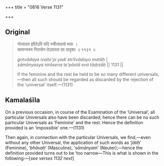 +++
title = "0816 Verse 1131"

+++
## Original 
>
> गोत्वादय इवैतेऽपि यदि स्त्रीत्वादयो मताः ।  
> सामान्यस्य निरासेन तेऽपास्ता एव तादृशाः ॥ ११३१ ॥ 
>
> *gotvādaya ivaite'pi yadi strītvādayo matāḥ* \|  
> *sāmānyasya nirāsena te'pāstā eva tādṛśāḥ* \|\| 1131 \|\| 
>
> If the feminine and the rest be held to be so many different universals,—then all such should be regarded as discarded by the rejection of the ‘universal’ itself.—(1131)



## Kamalaśīla

On a previous occasion, in course of the Examination of the ‘Universal’, all particular Universals also have been discarded; hence there can be no such particular Universals as ‘Feminine’ and the rest. Hence the definition provided is an ‘impossible’ one.—(1131)

Then again, in connection with the particular Universals, we find,—even without any other Universal, the application of such words as ‘*jātiḥ*’ (Feminine), ‘*bhāvaḥ*’ (Masculine), ‘*sāmānyam*’ (Neuter);—hence the definition provided turns out to be ‘too narrow—This is what is shown in the following:—[*see verses 1132 next*]


